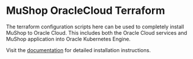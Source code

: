 # MuShop OracleCloud Terraform

The terraform configuration scripts here can be used to completely install MuShop to Oracle Cloud.
This includes both the Oracle Cloud services and MuShop application into Oracle Kubernetes Engine.

Visit the [documentation](https://oracle-quickstart.github.io/oci-micronaut/quickstart/terraform/) for detailed installation instructions.